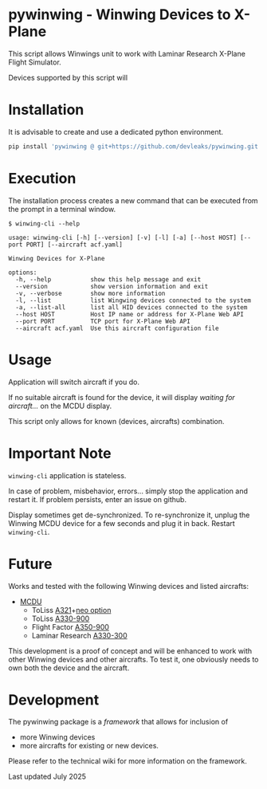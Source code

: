 # pywinwing - Winwing Devices to X-Plane


This script allows Winwings unit to work with Laminar Research X-Plane Flight Simulator.

Devices supported by this script will 


# Installation

It is advisable to create and use a dedicated python environment.

```sh
pip install 'pywinwing @ git+https://github.com/devleaks/pywinwing.git'
```


# Execution


The installation process creates a new command that can be executed from the prompt
in a terminal window.


```
$ winwing-cli --help

usage: winwing-cli [-h] [--version] [-v] [-l] [-a] [--host HOST] [--port PORT] [--aircraft acf.yaml]

Winwing Devices for X-Plane

options:
  -h, --help           show this help message and exit
  --version            show version information and exit
  -v, --verbose        show more information
  -l, --list           list Wingwing devices connected to the system
  -a, --list-all       list all HID devices connected to the system
  --host HOST          Host IP name or address for X-Plane Web API
  --port PORT          TCP port for X-Plane Web API
  --aircraft acf.yaml  Use this aircraft configuration file
```


# Usage

Application will switch aircraft if you do.

If no suitable aircraft is found for the device, it will display _waiting for aircraft..._
on the MCDU display.

This script only allows for known (devices, aircrafts) combination.


# Important Note

`winwing-cli` application is stateless.

In case of problem, misbehavior, errors... simply stop the application and restart it.
If problem persists, enter an issue on github.

Display sometimes get de-synchronized.
To re-synchronize it, unplug the Winwing MCDU device for a few seconds and plug it in back.
Restart `winwing-cli`.


# Future

Works and tested with the following Winwing devices and listed aircrafts:

- [MCDU](https://winwingsim.com/view/goods-details.html?id=945)
    - ToLiss [A321](https://store.x-plane.org/Airbus-A321-XP12-by-Toliss_p_1632.html)+[neo option](https://store.x-plane.org/A321-NEO-ADD-ON-to-the-ToLiss-Airbus-A321_p_1351.html)
    - ToLiss [A330-900](https://store.x-plane.org/Airbus-A330-900-neo%C2%A0by%C2%A0ToLiss_p_1952.html)
    - Flight Factor [A350-900](https://store.x-plane.org/Airbus-A350-XWB-Advanced-for-X-Plane-12-11_p_348.html)
    - Laminar Research [A330-300](https://www.x-plane.com/aircraft/airbus-a330-300/)

This development is a proof of concept and will be enhanced to work with other Winwing devices and other aircrafts.
To test it, one obviously needs to own both the device and the aircraft.


# Development

The pywinwing package is a *framework* that allows for inclusion of
  - more Winwing devices
  - more aircrafts
for existing or new devices.

Please refer to the technical wiki for more information on the framework.

Last updated July 2025

